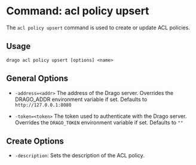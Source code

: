 # Command: acl policy upsert

The `acl policy upsert` command is used to create or update ACL policies.

## Usage

```
drago acl policy upsert [options] <name>
```

## General Options

- `-address=<addr>`
    The address of the Drago server.
    Overrides the DRAGO_ADDR environment variable if set.
    Defaults to `http://127.0.0.1:8080`


- `-token=<token>`
    The token used to authenticate with the Drago server.
    Overrides the `DRAGO_TOKEN` environment variable if set.
    Defaults to `""`

## Create Options

- `-description`: Sets the description of the ACL policy.